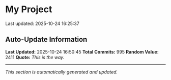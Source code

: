 # My Project


Last updated: 2025-10-24 16:25:37










































































































































































































































































































































































































































































































































































































































































































































































































































































































































































































































































































































































































































































































































































































































## Auto-Update Information

**Last Updated:** 2025-10-24 16:50:45
**Total Commits:** 995
**Random Value:** 2411
**Quote:** _This is the way._

---
_This section is automatically generated and updated._